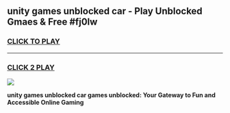 
## unity games unblocked car - Play Unblocked Gmaes & Free #fj0lw
<h3>
<a href="https://news.freeplayer.one?title=unity_games_unblocked_car&ref=03M">CLICK TO PLAY</a></h3>
<hr>

<h3>
<a href="https://news.freeplayer.one?title=unity_games_unblocked_car&ref=03M">CLICK 2 PLAY</a>
  
</h3>

<a href="https://news.freeplayer.one?title=unity_games_unblocked_car&ref=03M"><img src="https://clearcache.store/games.png"></a>


**unity games unblocked car games unblocked: Your Gateway to Fun and Accessible Online Gaming**
